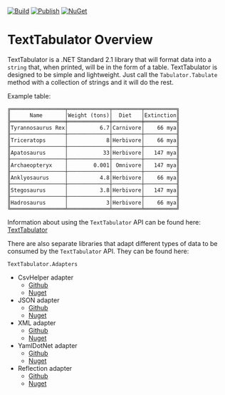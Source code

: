 [![Build](https://github.com/jwelsch/TextTabulator/actions/workflows/build.yml/badge.svg)](https://github.com/jwelsch/TextTabulator/actions/workflows/build.yml)
[![Publish](https://github.com/jwelsch/TextTabulator/actions/workflows/publish.yml/badge.svg)](https://github.com/jwelsch/TextTabulator/actions/workflows/publish.yml)
[![NuGet](https://img.shields.io/nuget/v/Jwelsch.TextTabulator.svg)](https://www.nuget.org/packages/Jwelsch.TextTabulator)


# TextTabulator Overview

TextTabulator is a .NET Standard 2.1 library that will format data into a `string` that, when printed, will be in the form of a table. TextTabulator is designed to be simple and lightweight. Just call the `Tabulator.Tabulate` method with a collection of strings and it will do the rest.

Example table:
```
╔═════════════════╤═════════════╤═════════╤══════════╗
║      Name       │Weight (tons)│  Diet   │Extinction║
╠═════════════════╪═════════════╪═════════╪══════════╣
║Tyrannosaurus Rex│          6.7│Carnivore│    66 mya║
╟─────────────────┼─────────────┼─────────┼──────────╢
║Triceratops      │            8│Herbivore│    66 mya║
╟─────────────────┼─────────────┼─────────┼──────────╢
║Apatosaurus      │           33│Herbivore│   147 mya║
╟─────────────────┼─────────────┼─────────┼──────────╢
║Archaeopteryx    │        0.001│ Omnivore│   147 mya║
╟─────────────────┼─────────────┼─────────┼──────────╢
║Anklyosaurus     │          4.8│Herbivore│    66 mya║
╟─────────────────┼─────────────┼─────────┼──────────╢
║Stegosaurus      │          3.8│Herbivore│   147 mya║
╟─────────────────┼─────────────┼─────────┼──────────╢
║Hadrosaurus      │            3│Herbivore│    66 mya║
╚═════════════════╧═════════════╧═════════╧══════════╝
```

Information about using the `TextTabulator` API can be found here: [TextTabulator](https://github.com/jwelsch/TextTabulator/blob/main/src/TextTabulator)

There are also separate libraries that adapt different types of data to be consumed by the `TextTabulator` API. They can be found here:

`TextTabulator.Adapters`
- CsvHelper adapter
    - [Github](https://github.com/jwelsch/TextTabulator/tree/main/src/TextTabulator.Adapters.CsvHelper)
    - [Nuget](https://www.nuget.org/packages/Jwelsch.TextTabulator.Adapters.CsvHelper)
- JSON adapter
    - [Github](https://github.com/jwelsch/TextTabulator/tree/main/src/TextTabulator.Adapters.Json)
    - [Nuget](https://www.nuget.org/packages/Jwelsch.TextTabulator.Adapters.Json)
- XML adapter
    - [Github](https://github.com/jwelsch/TextTabulator/tree/main/src/TextTabulator.Adapters.Xml)
    - [Nuget](https://www.nuget.org/packages/Jwelsch.TextTabulator.Adapters.Xml)
- YamlDotNet adapter
    - [Github](https://github.com/jwelsch/TextTabulator/tree/main/src/TextTabulator.Adapters.YamlDotNet)
    - [Nuget](https://www.nuget.org/packages/Jwelsch.TextTabulator.Adapters.YamlDotNet)
- Reflection adapter
    - [Github](https://github.com/jwelsch/TextTabulator/tree/main/src/TextTabulator.Adapters.Reflection)
    - [Nuget](https://www.nuget.org/packages/Jwelsch.TextTabulator.Adapters.Reflection)
